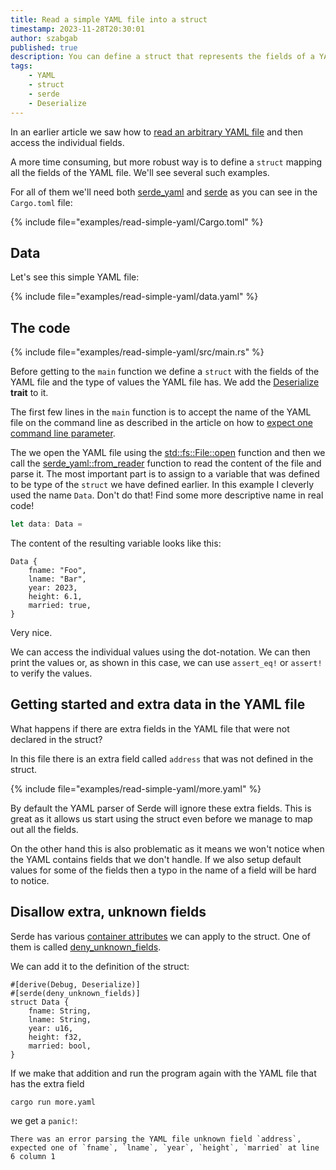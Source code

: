 ```yaml
---
title: Read a simple YAML file into a struct
timestamp: 2023-11-28T20:30:01
author: szabgab
published: true
description: You can define a struct that represents the fields of a YAML file to get automatic data conversion.
tags:
    - YAML
    - struct
    - serde
    - Deserialize
---
```


In an earlier article we saw how to [read an arbitrary YAML file](/read-arbitrary-yaml) and then access the individual fields.

A more time consuming, but more robust way is to define a `struct` mapping all the fields of the YAML file. We'll see several such examples.

For all of them we'll need both [serde_yaml](https://crates.io/crates/serde_yaml) and [serde](https://crates.io/crates/serde) as you can see in the `Cargo.toml` file:

{% include file="examples/read-simple-yaml/Cargo.toml" %}


## Data

Let's see this simple YAML file:

{% include file="examples/read-simple-yaml/data.yaml" %}

## The code

{% include file="examples/read-simple-yaml/src/main.rs" %}

Before getting to the `main` function we define a `struct` with the fields of the YAML file and the type of values the YAML file has.
We add the [Deserialize](https://docs.rs/serde/latest/serde/trait.Deserialize.html) **trait** to it.

The first few lines in the `main` function is to accept the name of the YAML file on the command line as described in the
article on how to [expect one command line parameter](/expect-one-command-line-parameter).

The we open the YAML file using the [std::fs::File::open](https://doc.rust-lang.org/std/fs/struct.File.html) function and then we call the
[serde_yaml::from_reader](https://docs.rs/serde_yaml/latest/serde_yaml/fn.from_reader.html) function to read the content of the file
and parse it. The most important part is to assign to a variable that was defined to be type of the `struct` we have defined earlier.
In this example I cleverly used the name `Data`. Don't do that! Find some more descriptive name in real code!

```rust
let data: Data =
```

The content of the resulting variable looks like this:

```
Data {
    fname: "Foo",
    lname: "Bar",
    year: 2023,
    height: 6.1,
    married: true,
}
```

Very nice.

We can access the individual values using the dot-notation.
We can then print the values or, as shown in this case, we can use `assert_eq!` or `assert!` to verify the values.


## Getting started and extra data in the YAML file

What happens if there are extra fields in the YAML file that were not declared in the struct?

In this file there is an extra field called `address` that was not defined in the struct.

{% include file="examples/read-simple-yaml/more.yaml" %}

By default the YAML parser of Serde will ignore these extra fields.
This is great as it allows us start using the struct even before we manage to map out all the fields.

On the other hand this is also problematic as it means we won't notice when the YAML contains fields
that we don't handle. If we also setup default values for some of the fields then a typo in the name
of a field will be hard to notice.

## Disallow extra, unknown fields

Serde has various [container attributes](https://serde.rs/container-attrs.html) we can apply to the struct.
One of them is called [deny_unknown_fields](https://serde.rs/container-attrs.html#deny_unknown_fields).

We can add it to the definition of the struct:

```
#[derive(Debug, Deserialize)]
#[serde(deny_unknown_fields)]
struct Data {
    fname: String,
    lname: String,
    year: u16,
    height: f32,
    married: bool,
}
```

If we make that addition and run the program again with the YAML file that has the extra field

```
cargo run more.yaml
```

 we get a `panic!`:

```
There was an error parsing the YAML file unknown field `address`, expected one of `fname`, `lname`, `year`, `height`, `married` at line 6 column 1
```


